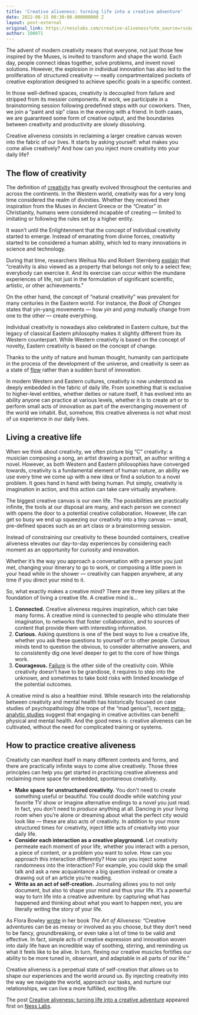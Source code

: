 ```yaml
---
title: 'Creative aliveness: turning life into a creative adventure'
date: 2022-08-15 08:30:00.000000000 Z
layout: post-external
original_link: https://nesslabs.com/creative-aliveness?utm_source=rss&utm_medium=rss&utm_campaign=creative-aliveness
author: 100071
---
```


The advent of modern creativity means that everyone, not just those few inspired by the Muses, is invited to transform and shape the world. Each day, people connect ideas together, solve problems, and invent novel solutions. However, the explosion in individual innovation has also led to the proliferation of structured creativity — neatly compartmentalized pockets of creative exploration designed to achieve specific goals in a specific context.

In those well-defined spaces, creativity is decoupled from failure and stripped from its messier components. At work, we participate in a brainstorming session following predefined steps with our coworkers. Then, we join a “paint and sip” class in the evening with a friend. In both cases, we are guaranteed some form of creative output, and the boundaries between creativity and productivity are slowly dissolving.

Creative aliveness consists in reclaiming a larger creative canvas woven into the fabric of our lives. It starts by asking yourself: what makes you come alive creatively? And how can you inject more creativity into your daily life?

## The flow of creativity

The definition of [creativity](https://nesslabs.com/topic/creativity) has greatly evolved throughout the centuries and across the continents. In the Western world, creativity was for a very long time considered the realm of divinities. Whether they received their inspiration from the Muses in Ancient Greece or the “Creator” in Christianity, humans were considered incapable of creating — limited to imitating or following the rules set by a higher entity.

It wasn’t until the Enlightenment that the concept of individual creativity started to emerge. Instead of emanating from divine forces, creativity started to be considered a human ability, which led to many innovations in science and technology.

During that time, researchers Weihua Niu and Robert Sternberg [explain](http://dx.doi.org/10.1037/h0091265) that “creativity is also viewed as a property that belongs not only to a select few; everybody can exercise it. And its exercise can occur within the mundane experiences of life, not just in the formulation of significant scientific, artistic, or other achievements.”

On the other hand, the concept of “natural creativity” was prevalent for many centuries in the Eastern world. For instance, the _Book of Changes_ states that yin-yang movements — how _yin_ and _yang_ mutually change from one to the other — create everything.

Individual creativity is nowadays also celebrated in Eastern culture, but the legacy of classical Eastern philosophy makes it slightly different from its Western counterpart. While Western creativity is based on the concept of novelty, Eastern creativity is based on the concept of change.

Thanks to the unity of nature and human thought, humanity can participate in the process of the development of the universe, and creativity is seen as a state of [flow](https://nesslabs.com/tag/flow) rather than a sudden burst of innovation.

In modern Western and Eastern cultures, creativity is now understood as deeply embedded in the fabric of daily life. From something that is exclusive to higher-level entities, whether deities or nature itself, it has evolved into an ability anyone can practice at various levels, whether it is to create art or to perform small acts of innovation as part of the everchanging movement of the world we inhabit. But, somehow, this creative aliveness is not what most of us experience in our daily lives.

## Living a creative life

When we think about creativity, we often picture big “C” creativity: a musician composing a song, an artist drawing a portrait, an author writing a novel. However, as both Western and Eastern philosophies have converged towards, creativity is a fundamental element of human nature, an ability we use every time we come up with a new idea or find a solution to a novel problem. It goes hand in hand with being human. Put simply, creativity is imagination in action, and this action can take care virtually anywhere.

The biggest creative canvas is our own life. The possibilities are practically infinite, the tools at our disposal are many, and each person we connect with opens the door to a potential creative collaboration. However, life can get so busy we end up squeezing our creativity into a tiny canvas — small, pre-defined spaces such as an art class or a brainstorming session.

Instead of constraining our creativity to these bounded containers, creative aliveness elevates our day-to-day experiences by considering each moment as an opportunity for curiosity and innovation.

Whether it’s the way you approach a conversation with a person you just met, changing your itinerary to go to work, or composing a little poem in your head while in the shower — creativity can happen anywhere, at any time if you direct your mind to it.

So, what exactly makes a creative mind? There are three key pillars at the foundation of living a creative life. A creative mind is…

1. **Connected.** Creative aliveness requires inspiration, which can take many forms. A creative mind is connected to people who stimulate their imagination, to networks that foster collaboration, and to sources of content that provide them with interesting information.
2. **Curious.** Asking questions is one of the best ways to live a creative life, whether you ask these questions to yourself or to other people. Curious minds tend to question the obvious, to consider alternative answers, and to consistently dig one level deeper to get to the core of how things work.
3. **Courageous.** [Failure](https://nesslabs.com/fear-of-failure) is the other side of the creativity coin. While creativity doesn’t have to be grandiose, it requires to step into the unknown, and sometimes to take bold risks with limited knowledge of the potential outcomes.

A creative mind is also a healthier mind. While research into the relationship between creativity and mental health has historically focused on case studies of psychopathology (the trope of the “mad genius”), recent [meta-analytic studies](https://www.frontiersin.org/articles/10.3389/fpsyt.2021.781961/full) suggest that engaging in creative activities can benefit physical and mental health. And the good news is: creative aliveness can be cultivated, without the need for complicated training or systems.

## How to practice creative aliveness

Creativity can manifest itself in many different contexts and forms, and there are practically infinite ways to come alive creatively. Those three principles can help you get started in practicing creative aliveness and reclaiming more space for embedded, spontaneous creativity.

- **Make space for unstructured creativity.** You don’t need to create something useful or beautiful. You could doodle while watching your favorite TV show or imagine alternative endings to a novel you just read. In fact, you don’t need to _produce_ anything at all. Dancing in your living room when you’re alone or dreaming about what the perfect city would look like — these are also acts of creativity. In addition to your more structured times for creativity, inject little acts of creativity into your daily life.
- **Consider each interaction as a creative playground.** Let creativity permeate each moment of your life, whether you interact with a person, a piece of content, or a problem you want to solve. How can you approach this interaction differently? How can you inject some randomness into the interaction? For example, you could skip the small talk and ask a new acquaintance a big question instead or create a drawing out of an article you’re reading.
- **Write as an act of self-creation.** Journaling allows you to not only document, but also to shape your mind and thus your life. It’s a powerful way to turn life into a creative adventure: by capturing what has happened and thinking about what you want to happen next, you are literally writing the story of your life.

As Flora Bowley [wrote](https://amzn.to/3dkNYR4) in her book _The Art of Aliveness_: “Creative adventures can be as messy or involved as you choose, but they don’t need to be fancy, groundbreaking, or even take a lot of time to be valid and effective. In fact, simple acts of creative expression and innovation woven into daily life have an incredible way of soothing, stirring, and reminding us what it feels like to be alive. In turn, flexing our creative muscles fortifies our ability to be more tuned in, observant, and adaptable in all parts of our life.”

Creative aliveness is a perpetual state of self-creation that allows us to shape our experiences and the world around us. By injecting creativity into the way we navigate the world, approach our tasks, and nurture our relationships, we can live a more fulfilled, exciting life.

The post [Creative aliveness: turning life into a creative adventure](https://nesslabs.com/creative-aliveness) appeared first on [Ness Labs](https://nesslabs.com).


